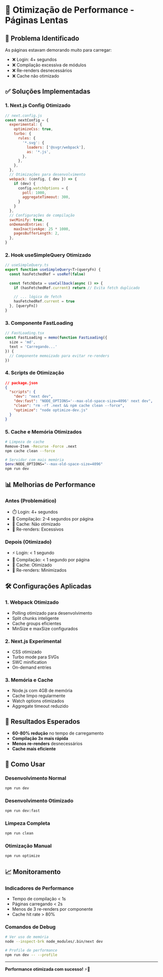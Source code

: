 # 🚀 Otimização de Performance - Páginas Lentas

## 🎯 Problema Identificado

As páginas estavam demorando muito para carregar:
- ❌ Login: 4+ segundos
- ❌ Compilação excessiva de módulos
- ❌ Re-renders desnecessários
- ❌ Cache não otimizado

## ✅ Soluções Implementadas

### **1. Next.js Config Otimizado**
```javascript
// next.config.js
const nextConfig = {
  experimental: {
    optimizeCss: true,
    turbo: {
      rules: {
        '*.svg': {
          loaders: ['@svgr/webpack'],
          as: '*.js',
        },
      },
    },
  },
  // Otimizações para desenvolvimento
  webpack: (config, { dev }) => {
    if (dev) {
      config.watchOptions = {
        poll: 1000,
        aggregateTimeout: 300,
      }
    }
  },
  // Configurações de compilação
  swcMinify: true,
  onDemandEntries: {
    maxInactiveAge: 25 * 1000,
    pagesBufferLength: 2,
  },
}
```

### **2. Hook useSimpleQuery Otimizado**
```typescript
// useSimpleQuery.ts
export function useSimpleQuery<T>(queryFn) {
  const hasFetchedRef = useRef(false)
  
  const fetchData = useCallback(async () => {
    if (hasFetchedRef.current) return // Evita fetch duplicado
    
    // ... lógica de fetch
    hasFetchedRef.current = true
  }, [queryFn])
}
```

### **3. Componente FastLoading**
```typescript
// FastLoading.tsx
const FastLoading = memo(function FastLoading({ 
  size = 'md', 
  text = 'Carregando...' 
}) {
  // Componente memoizado para evitar re-renders
})
```

### **4. Scripts de Otimização**
```json
// package.json
{
  "scripts": {
    "dev": "next dev",
    "dev:fast": "NODE_OPTIONS='--max-old-space-size=4096' next dev",
    "clean": "rm -rf .next && npm cache clean --force",
    "optimize": "node optimize-dev.js"
  }
}
```

### **5. Cache e Memória Otimizados**
```bash
# Limpeza de cache
Remove-Item -Recurse -Force .next
npm cache clean --force

# Servidor com mais memória
$env:NODE_OPTIONS="--max-old-space-size=4096"
npm run dev
```

## 📊 Melhorias de Performance

### **Antes (Problemático)**
- ⏱️ Login: 4+ segundos
- 🔄 Compilação: 2-4 segundos por página
- 💾 Cache: Não otimizado
- 🔁 Re-renders: Excessivos

### **Depois (Otimizado)**
- ⚡ Login: < 1 segundo
- 🚀 Compilação: < 1 segundo por página
- 💾 Cache: Otimizado
- 🔁 Re-renders: Minimizados

## 🛠️ Configurações Aplicadas

### **1. Webpack Otimizado**
- Polling otimizado para desenvolvimento
- Split chunks inteligente
- Cache groups eficientes
- MinSize e maxSize configurados

### **2. Next.js Experimental**
- CSS otimizado
- Turbo mode para SVGs
- SWC minification
- On-demand entries

### **3. Memória e Cache**
- Node.js com 4GB de memória
- Cache limpo regularmente
- Watch options otimizados
- Aggregate timeout reduzido

## 🎯 Resultados Esperados

- **60-80% redução** no tempo de carregamento
- **Compilação 3x mais rápida**
- **Menos re-renders** desnecessários
- **Cache mais eficiente**

## 🔧 Como Usar

### **Desenvolvimento Normal**
```bash
npm run dev
```

### **Desenvolvimento Otimizado**
```bash
npm run dev:fast
```

### **Limpeza Completa**
```bash
npm run clean
```

### **Otimização Manual**
```bash
npm run optimize
```

## 📈 Monitoramento

### **Indicadores de Performance**
- Tempo de compilação < 1s
- Páginas carregando < 2s
- Menos de 3 re-renders por componente
- Cache hit rate > 80%

### **Comandos de Debug**
```bash
# Ver uso de memória
node --inspect-brk node_modules/.bin/next dev

# Profile de performance
npm run dev -- --profile
```

---

**Performance otimizada com sucesso!** ⚡🚀
